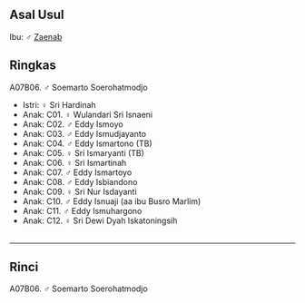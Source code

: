 ## Asal Usul

Ibu: ♂ [Zaenab][up] 

## Ringkas

A07B06. ♂ Soemarto Soerohatmodjo
	<br/>

*	Istri: ♀ Sri Hardinah
	<br/>
*	Anak: C01. ♀ Wulandari Sri Isnaeni
*	Anak: C02. ♂ Eddy Ismoyo
*	Anak: C03. ♂ Eddy Ismudjayanto
*	Anak: C04. ♂ Eddy Ismartono (TB)
*	Anak: C05. ♀ Sri Ismaryanti (TB)
*	Anak: C06. ♀ Sri Ismartinah
*	Anak: C07. ♂ Eddy Ismartoyo
*	Anak: C08. ♂ Eddy Isbiandono
*	Anak: C09. ♀ Sri Nur Isdayanti
*	Anak: C10. ♂ Eddy Isnuaji (aa ibu Busro Marlim)
*	Anak: C11. ♂ Eddy Ismuhargono
*	Anak: C12. ♀ Sri Dewi Dyah Iskatoningsih
	<br/><br/>

-- -- --

## Rinci

A07B06. ♂ Soemarto Soerohatmodjo
	<br/>

[up]: https://github.com/epsi-rns/gitodipuro/blob/master/tree/A07.md
